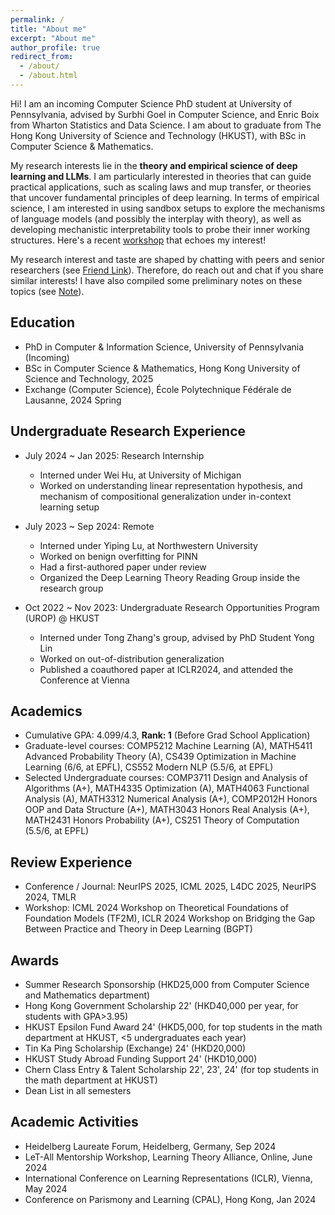 ```yaml
---
permalink: /
title: "About me"
excerpt: "About me"
author_profile: true
redirect_from: 
  - /about/
  - /about.html
---
```


Hi! I am an incoming Computer Science PhD student at University of Pennsylvania, advised by Surbhi Goel in Computer Science, and Enric Boix from Wharton Statistics and Data Science. I am about to graduate from The Hong Kong University of Science and Technology (HKUST), with BSc in Computer Science & Mathematics.


My research interests lie in the **theory and empirical science of deep learning and LLMs**. I am particularly interested in theories that can guide practical applications, such as scaling laws and mup transfer, or theories that uncover fundamental principles of deep learning. In terms of empirical science, I am interested in using sandbox setups to explore the mechanisms of language models (and possibly the interplay with theory), as well as developing mechanistic interpretability tools to probe their inner working structures. Here's a recent [workshop](https://sites.google.com/view/moss2025) that echoes my interest!


My research interest and taste are shaped by chatting with peers and senior researchers (see [Friend Link](https://matheart.github.io/friend_link/)). Therefore, do reach out and chat if you share similar interests! I have also compiled some preliminary notes on these topics (see [Note](https://matheart.github.io/friend_link/)). 


## Education
* PhD in Computer & Information Science, University of Pennsylvania (Incoming)
* BSc in Computer Science & Mathematics, Hong Kong University of Science and Technology, 2025
* Exchange (Computer Science), École Polytechnique Fédérale de Lausanne, 2024 Spring 

## Undergraduate Research Experience
* July 2024 ~ Jan 2025: Research Internship
  * Interned under Wei Hu, at University of Michigan
  * Worked on understanding linear representation hypothesis, and mechanism of compositional generalization under in-context learning setup

* July 2023 ~ Sep 2024: Remote 
  * Interned under Yiping Lu, at Northwestern University
  * Worked on benign overfitting for PINN
  * Had a first-authored paper under review
  * Organized the Deep Learning Theory Reading Group inside the research group

* Oct 2022 ~ Nov 2023: Undergraduate Research Opportunities Program (UROP) @ HKUST
  * Interned under Tong Zhang's group, advised by PhD Student Yong Lin
  * Worked on out-of-distribution generalization
  * Published a coauthored paper at ICLR2024, and attended the Conference at Vienna

## Academics
* Cumulative GPA: 4.099/4.3, **Rank: 1** (Before Grad School Application)
* Graduate-level courses: COMP5212 Machine Learning (A), MATH5411 Advanced Probability Theory (A), CS439 Optimization in Machine Learning (6/6, at EPFL), CS552 Modern NLP (5.5/6, at EPFL)
* Selected Undergraduate courses: COMP3711 Design and Analysis of Algorithms (A+), MATH4335 Optimization (A), MATH4063 Functional Analysis (A), MATH3312 Numerical Analysis (A+), COMP2012H Honors OOP and Data Structure (A+), MATH3043 Honors Real Analysis (A+), MATH2431 Honors Probability (A+), CS251 Theory of Computation (5.5/6, at EPFL)

## Review Experience
* Conference / Journal: NeurIPS 2025, ICML 2025, L4DC 2025, NeurIPS 2024, TMLR
* Workshop: ICML 2024 Workshop on Theoretical Foundations of Foundation Models (TF2M),  ICLR 2024 Workshop on Bridging the Gap Between Practice and Theory in Deep Learning (BGPT)

## Awards 
* Summer Research Sponsorship (HKD25,000 from Computer Science and Mathematics department)
* Hong Kong Government Scholarship 22' (HKD40,000 per year, for students with GPA>3.95)
* HKUST Epsilon Fund Award 24' (HKD5,000, for top students in the math department at HKUST, <5 undergraduates each year)
* Tin Ka Ping Scholarship (Exchange) 24' (HKD20,000)
* HKUST Study Abroad Funding Support 24' (HKD10,000)
* Chern Class Entry & Talent Scholarship 22', 23', 24' (for top students in the math department at HKUST)
* Dean List in all semesters

## Academic Activities
* Heidelberg Laureate Forum, Heidelberg, Germany, Sep 2024 
* LeT-All Mentorship Workshop, Learning Theory Alliance, Online, June 2024
* International Conference on Learning Representations (ICLR), Vienna, May 2024
* Conference on Parismony and Learning (CPAL), Hong Kong, Jan 2024

<!-- Publications
======
  <ul>{% for post in site.publications %}
    {% include archive-single-cv.html %}
  {% endfor %}</ul> -->
  
